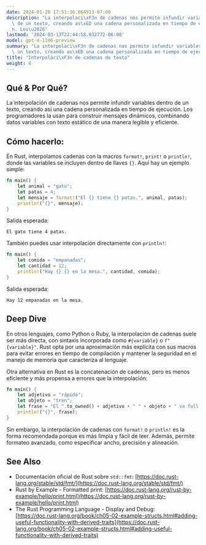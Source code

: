 ```yaml
---
date: 2024-01-20 17:51:36.864913-07:00
description: "La interpolaci\xF3n de cadenas nos permite infundir variables dentro\
  \ de un texto, creando as\xED una cadena personalizada en tiempo de ejecuci\xF3\
  n. Los\u2026"
lastmod: '2024-03-13T22:44:58.832772-06:00'
model: gpt-4-1106-preview
summary: "La interpolaci\xF3n de cadenas nos permite infundir variables dentro de\
  \ un texto, creando as\xED una cadena personalizada en tiempo de ejecuci\xF3n."
title: "Interpolaci\xF3n de cadenas de texto"
weight: 8
---
```


## Qué & Por Qué?

La interpolación de cadenas nos permite infundir variables dentro de un texto, creando así una cadena personalizada en tiempo de ejecución. Los programadores la usan para construir mensajes dinámicos, combinando datos variables con texto estático de una manera legible y eficiente.

## Cómo hacerlo:

En Rust, interpolamos cadenas con la macros `format!`, `print!` o `println!`, donde las variables se incluyen dentro de llaves `{}`. Aquí hay un ejemplo simple:

```Rust
fn main() {
    let animal = "gato";
    let patas = 4;
    let mensaje = format!("El {} tiene {} patas.", animal, patas);
    println!("{}", mensaje);
}
```

Salida esperada:

```
El gato tiene 4 patas.
```

También puedes usar interpolación directamente con `println!`:

```Rust
fn main() {
    let comida = "empanadas";
    let cantidad = 12;
    println!("Hay {} {} en la mesa.", cantidad, comida);
}
```

Salida esperada:

```
Hay 12 empanadas en la mesa.
```

## Deep Dive

En otros lenguajes, como Python o Ruby, la interpolación de cadenas suele ser más directa, con sintaxis incorporada como `#{variable}` o `f"{variable}"`. Rust opta por una aproximación más explícita con sus macros para evitar errores en tiempo de compilación y mantener la seguridad en el manejo de memoria que caracteriza al lenguaje.

Otra alternativa en Rust es la concatenación de cadenas, pero es menos eficiente y más propensa a errores que la interpolación:

```Rust
fn main() {
    let adjetivo = "rápido";
    let objeto = "tren";
    let frase = "El ".to_owned() + adjetivo + " " + objeto + " va full.";
    println!("{}", frase);
}
```

Sin embargo, la interpolación de cadenas con `format!` o `println!` es la forma recomendada porque es más limpia y fácil de leer. Además, permite formateo avanzado, como especificar ancho, precisión y alineación.

## See Also

- Documentación oficial de Rust sobre `std::fmt`: [https://doc.rust-lang.org/stable/std/fmt/](https://doc.rust-lang.org/stable/std/fmt/)
- Rust by Example - Formatted print: [https://doc.rust-lang.org/rust-by-example/hello/print.html](https://doc.rust-lang.org/rust-by-example/hello/print.html)
- The Rust Programming Language - Display and Debug: [https://doc.rust-lang.org/book/ch05-02-example-structs.html#adding-useful-functionality-with-derived-traits](https://doc.rust-lang.org/book/ch05-02-example-structs.html#adding-useful-functionality-with-derived-traits)
